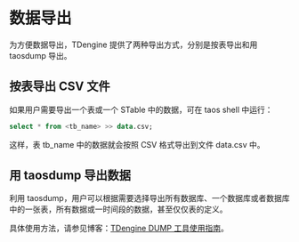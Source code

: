 # 数据导出

为方便数据导出，TDengine 提供了两种导出方式，分别是按表导出和用 taosdump 导出。

## 按表导出 CSV 文件

如果用户需要导出一个表或一个 STable 中的数据，可在 taos shell 中运行：

```sql
select * from <tb_name> >> data.csv;
```

这样，表 tb_name 中的数据就会按照 CSV 格式导出到文件 data.csv 中。

## 用 taosdump 导出数据

利用 taosdump，用户可以根据需要选择导出所有数据库、一个数据库或者数据库中的一张表，所有数据或一时间段的数据，甚至仅仅表的定义。

具体使用方法，请参见博客：[TDengine DUMP 工具使用指南](https://www.taosdata.com/blog/2020/03/09/1334.html)。
